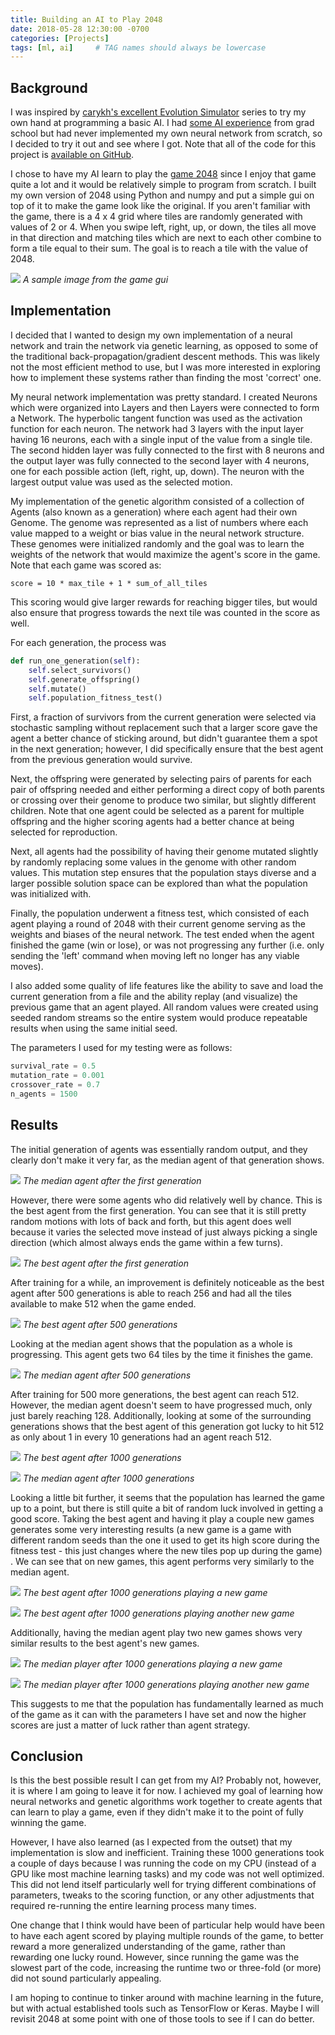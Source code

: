 ```yaml
---
title: Building an AI to Play 2048
date: 2018-05-28 12:30:00 -0700
categories: [Projects]
tags: [ml, ai]     # TAG names should always be lowercase
---
```



## Background

I was inspired by [carykh's excellent Evolution Simulator](https://www.youtube.com/watch?v=GOFws_hhZs8) series to try my own hand at programming a basic AI. I had [some AI experience](http://baucomrobotics.com/projects/2016/3/8/machine-learning) from grad school but had never implemented my own neural network from scratch, so I decided to try it out and see where I got. Note that all of the code for this project is [available on GitHub](https://github.com/alexbaucom17/AI2048).

I chose to have my AI learn to play the [game 2048](https://en.wikipedia.org/wiki/2048_(video_game)) since I enjoy that game quite a lot and it would be relatively simple to program from scratch. I built my own version of 2048 using Python and numpy and put a simple gui on top of it to make the game look like the original. If you aren't familiar with the game, there is a 4 x 4 grid where tiles are randomly generated with values of 2 or 4. When you swipe left, right, up, or down, the tiles all move in that direction and matching tiles which are next to each other combine to form a tile equal to their sum. The goal is to reach a tile with the value of 2048.

![](/assets/MyFirstComputerBuild/parts.jpg)
_A sample image from the game gui_

## Implementation

I decided that I wanted to design my own implementation of a neural network and train the network via genetic learning, as opposed to some of the traditional back-propagation/gradient descent methods. This was likely not the most efficient method to use, but I was more interested in exploring how to implement these systems rather than finding the most 'correct' one.

My neural network implementation was pretty standard. I created Neurons which were organized into Layers and then Layers were connected to form a Network. The hyperbolic tangent function was used as the activation function for each neuron. The network had 3 layers with the input layer having 16 neurons, each with a single input of the value from a single tile. The second hidden layer was fully connected to the first with 8 neurons and the output layer was fully connected to the second layer with 4 neurons, one for each possible action (left, right, up, down). The neuron with the largest output value was used as the selected motion.

My implementation of the genetic algorithm consisted of a collection of Agents (also known as a generation) where each agent had their own Genome. The genome was represented as a list of numbers where each value mapped to a weight or bias value in the neural network structure. These genomes were initialized randomly and the goal was to learn the weights of the network that would maximize the agent's score in the game. Note that each game was scored as:

`score = 10 * max_tile + 1 * sum_of_all_tiles`

This scoring would give larger rewards for reaching bigger tiles, but would also ensure that progress towards the next tile was counted in the score as well.

For each generation, the process was

```python
def run_one_generation(self):
    self.select_survivors()
    self.generate_offspring()
    self.mutate()
    self.population_fitness_test()
```

First, a fraction of survivors from the current generation were selected via stochastic sampling without replacement such that a larger score gave the agent a better chance of sticking around, but didn't guarantee them a spot in the next generation; however, I did specifically ensure that the best agent from the previous generation would survive.

Next, the offspring were generated by selecting pairs of parents for each pair of offspring needed and either performing a direct copy of both parents or crossing over their genome to produce two similar, but slightly different children. Note that one agent could be selected as a parent for multiple offspring and the higher scoring agents had a better chance at being selected for reproduction.

Next, all agents had the possibility of having their genome mutated slightly by randomly replacing some values in the genome with other random values. This mutation step ensures that the population stays diverse and a larger possible solution space can be explored than what the population was initialized with.

Finally, the population underwent a fitness test, which consisted of each agent playing a round of 2048 with their current genome serving as the weights and biases of the neural network. The test ended when the agent finished the game (win or lose), or was not progressing any further (i.e. only sending the 'left' command when moving left no longer has any viable moves).

I also added some quality of life features like the ability to save and load the current generation from a file and the ability replay (and visualize) the previous game that an agent played. All random values were created using seeded random streams so the entire system would produce repeatable results when using the same initial seed.

The parameters I used for my testing were as follows:

```python
survival_rate = 0.5 
mutation_rate = 0.001
crossover_rate = 0.7
n_agents = 1500
```

## Results

The initial generation of agents was essentially random output, and they clearly don't make it very far, as the median agent of that generation shows.

![](/assets/MyFirstComputerBuild/parts.jpg)
_The median agent after the first generation_

However, there were some agents who did relatively well by chance. This is the best agent from the first generation. You can see that it is still pretty random motions with lots of back and forth, but this agent does well because it varies the selected move instead of just always picking a single direction (which almost always ends the game within a few turns).

![](/assets/MyFirstComputerBuild/parts.jpg)
_The best agent after the first generation_

After training for a while, an improvement is definitely noticeable as the best agent after 500 generations is able to reach 256 and had all the tiles available to make 512 when the game ended.

![](/assets/MyFirstComputerBuild/parts.jpg)
_The best agent after 500 generations_

Looking at the median agent shows that the population as a whole is progressing. This agent gets two 64 tiles by the time it finishes the game.

![](/assets/MyFirstComputerBuild/parts.jpg)
_The median agent after 500 generations_

After training for 500 more generations, the best agent can reach 512. However, the median agent doesn't seem to have progressed much, only just barely reaching 128. Additionally, looking at some of the surrounding generations shows that the best agent of this generation got lucky to hit 512 as only about 1 in every 10 generations had an agent reach 512.

![](/assets/MyFirstComputerBuild/parts.jpg)
_The best agent after 1000 generations_

![](/assets/MyFirstComputerBuild/parts.jpg)
_The median agent after 1000 generations_

Looking a little bit further, it seems that the population has learned the game up to a point, but there is still quite a bit of random luck involved in getting a good score. Taking the best agent and having it play a couple new games generates some very interesting results (a new game is a game with different random seeds than the one it used to get its high score during the fitness test - this just changes where the new tiles pop up during the game) . We can see that on new games, this agent performs very similarly to the median agent.

![](/assets/MyFirstComputerBuild/parts.jpg)
_The best agent after 1000 generations playing a new game_

![](/assets/MyFirstComputerBuild/parts.jpg)
_The best agent after 1000 generations playing another new game_

Additionally, having the median agent play two new games shows very similar results to the best agent's new games.

![](/assets/MyFirstComputerBuild/parts.jpg)
_The median player after 1000 generations playing a new game_

![](/assets/MyFirstComputerBuild/parts.jpg)
_The median player after 1000 generations playing another new game_

This suggests to me that the population has fundamentally learned as much of the game as it can with the parameters I have set and now the higher scores are just a matter of luck rather than agent strategy.

## Conclusion

Is this the best possible result I can get from my AI? Probably not, however, it is where I am going to leave it for now. I achieved my goal of learning how neural networks and genetic algorithms work together to create agents that can learn to play a game, even if they didn't make it to the point of fully winning the game.

However, I have also learned (as I expected from the outset) that my implementation is slow and inefficient. Training these 1000 generations took a couple of days because I was running the code on my CPU (instead of a GPU like most machine learning tasks) and my code was not well optimized. This did not lend itself particularly well for trying different combinations of parameters, tweaks to the scoring function, or any other adjustments that required re-running the entire learning process many times.

One change that I think would have been of particular help would have been to have each agent scored by playing multiple rounds of the game, to better reward a more generalized understanding of the game, rather than rewarding one lucky round. However, since running the game was the slowest part of the code, increasing the runtime two or three-fold (or more) did not sound particularly appealing.

I am hoping to continue to tinker around with machine learning in the future, but with actual established tools such as TensorFlow or Keras. Maybe I will revisit 2048 at some point with one of those tools to see if I can do better.

